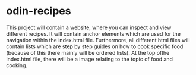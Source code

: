 # odin-recipes

This project will contain a website, where you can inspect and view different
recipes. It will contain anchor elements which are used for the navigation
within the index.html file. Furthermore, all different html files will contain
lists which are step by step guides on how to cook specific food (because
of this there mainly will be ordered lists). At the top ofthe index.html file, 
there will be a image relating to the topic of food and cooking. 
